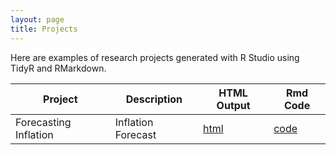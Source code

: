 ```yaml
---
layout: page
title: Projects
---
```


Here are examples of research projects generated with R Studio using TidyR and RMarkdown.

Project | Description | HTML Output | Rmd Code
--- | --- | --- | ---
Forecasting Inflation | Inflation Forecast | [html](https://rep17.github.io/Upload_inflation/) | [code](https://github.com/Rep17/Upload_inflation)

